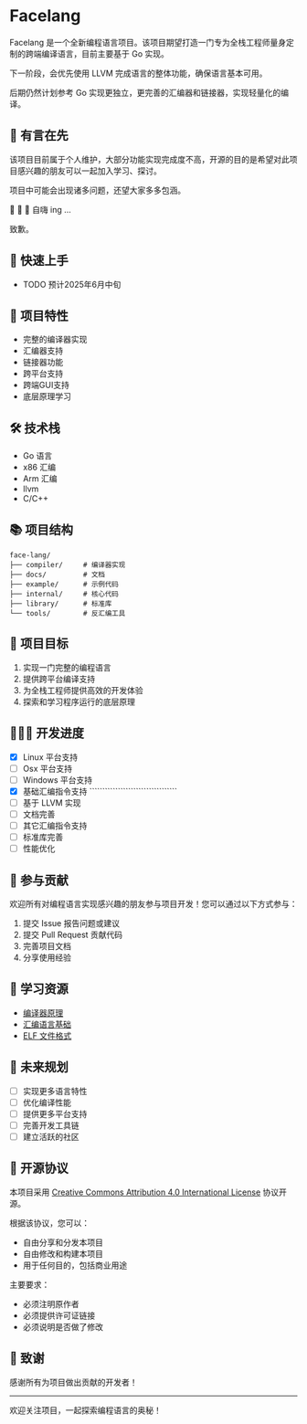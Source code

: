 # Facelang

Facelang 是一个全新编程语言项目。该项目期望打造一门专为全栈工程师量身定制的跨端编译语言，目前主要基于 Go 实现。

下一阶段，会优先使用 LLVM 完成语言的整体功能，确保语言基本可用。

后期仍然计划参考 Go 实现更独立，更完善的汇编器和链接器，实现轻量化的编译。

## 💖 有言在先

该项目目前属于个人维护，大部分功能实现完成度不高，开源的目的是希望对此项目感兴趣的朋友可以一起加入学习、探讨。

项目中可能会出现诸多问题，还望大家多多包涵。

🤘 🤘 🤘 自嗨 ing ...

致歉。

## 🚪 快速上手

- TODO 预计2025年6月中旬

## 🚀 项目特性

- 完整的编译器实现
- 汇编器支持
- 链接器功能
- 跨平台支持
- 跨端GUI支持
- 底层原理学习

## 🛠️ 技术栈

- Go 语言
- x86 汇编
- Arm 汇编
- llvm
- C/C++

## 📚 项目结构

```
face-lang/
├── compiler/     # 编译器实现
├── docs/         # 文档
├── example/      # 示例代码
├── internal/     # 核心代码
├── library/      # 标准库
└── tools/        # 反汇编工具
```

## 🎯 项目目标

1. 实现一门完整的编程语言
2. 提供跨平台编译支持
3. 为全栈工程师提供高效的开发体验
4. 探索和学习程序运行的底层原理

## 🏃‍♂‍➡ 开发进度

- [x] Linux 平台支持
- [ ] Osx 平台支持
- [ ] Windows 平台支持
- [x] 基础汇编指令支持 ``````````````````````````````````
- [ ] 基于 LLVM 实现
- [ ] 文档完善
- [ ] 其它汇编指令支持
- [ ] 标准库完善
- [ ] 性能优化

## 🤝 参与贡献

欢迎所有对编程语言实现感兴趣的朋友参与项目开发！您可以通过以下方式参与：

1. 提交 Issue 报告问题或建议
2. 提交 Pull Request 贡献代码
3. 完善项目文档
4. 分享使用经验

## 📝 学习资源

- [编译器原理](https://en.wikipedia.org/wiki/Compiler)
- [汇编语言基础](https://en.wikipedia.org/wiki/Assembly_language)
- [ELF 文件格式](https://en.wikipedia.org/wiki/Executable_and_Linkable_Format)

## 🔮 未来规划

- [ ] 实现更多语言特性
- [ ] 优化编译性能
- [ ] 提供更多平台支持
- [ ] 完善开发工具链
- [ ] 建立活跃的社区

## 📄 开源协议

本项目采用 [Creative Commons Attribution 4.0 International License](LICENSE) 协议开源。

根据该协议，您可以：
- 自由分享和分发本项目
- 自由修改和构建本项目
- 用于任何目的，包括商业用途

主要要求：
- 必须注明原作者
- 必须提供许可证链接
- 必须说明是否做了修改

## 🌟 致谢

感谢所有为项目做出贡献的开发者！

---

欢迎关注项目，一起探索编程语言的奥秘！ 